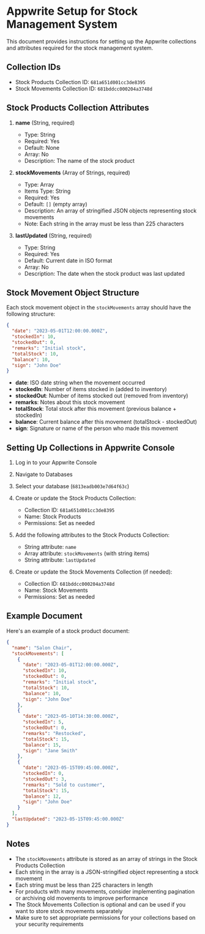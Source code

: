 # Appwrite Setup for Stock Management System

This document provides instructions for setting up the Appwrite collections and attributes required for the stock management system.

## Collection IDs

- Stock Products Collection ID: `681a651d001cc3de8395`
- Stock Movements Collection ID: `681bddcc000204a3748d`

## Stock Products Collection Attributes

1. **name** (String, required)

   - Type: String
   - Required: Yes
   - Default: None
   - Array: No
   - Description: The name of the stock product

2. **stockMovements** (Array of Strings, required)

   - Type: Array
   - Items Type: String
   - Required: Yes
   - Default: `[]` (empty array)
   - Description: An array of stringified JSON objects representing stock movements
   - Note: Each string in the array must be less than 225 characters

3. **lastUpdated** (String, required)
   - Type: String
   - Required: Yes
   - Default: Current date in ISO format
   - Array: No
   - Description: The date when the stock product was last updated

## Stock Movement Object Structure

Each stock movement object in the `stockMovements` array should have the following structure:

```json
{
  "date": "2023-05-01T12:00:00.000Z",
  "stockedIn": 10,
  "stockedOut": 0,
  "remarks": "Initial stock",
  "totalStock": 10,
  "balance": 10,
  "sign": "John Doe"
}
```

- **date**: ISO date string when the movement occurred
- **stockedIn**: Number of items stocked in (added to inventory)
- **stockedOut**: Number of items stocked out (removed from inventory)
- **remarks**: Notes about this stock movement
- **totalStock**: Total stock after this movement (previous balance + stockedIn)
- **balance**: Current balance after this movement (totalStock - stockedOut)
- **sign**: Signature or name of the person who made this movement

## Setting Up Collections in Appwrite Console

1. Log in to your Appwrite Console
2. Navigate to Databases
3. Select your database (`6813eadb003e7d64f63c`)
4. Create or update the Stock Products Collection:

   - Collection ID: `681a651d001cc3de8395`
   - Name: Stock Products
   - Permissions: Set as needed

5. Add the following attributes to the Stock Products Collection:

   - String attribute: `name`
   - Array attribute: `stockMovements` (with string items)
   - String attribute: `lastUpdated`

6. Create or update the Stock Movements Collection (if needed):
   - Collection ID: `681bddcc000204a3748d`
   - Name: Stock Movements
   - Permissions: Set as needed

## Example Document

Here's an example of a stock product document:

```json
{
  "name": "Salon Chair",
  "stockMovements": [
    {
      "date": "2023-05-01T12:00:00.000Z",
      "stockedIn": 10,
      "stockedOut": 0,
      "remarks": "Initial stock",
      "totalStock": 10,
      "balance": 10,
      "sign": "John Doe"
    },
    {
      "date": "2023-05-10T14:30:00.000Z",
      "stockedIn": 5,
      "stockedOut": 0,
      "remarks": "Restocked",
      "totalStock": 15,
      "balance": 15,
      "sign": "Jane Smith"
    },
    {
      "date": "2023-05-15T09:45:00.000Z",
      "stockedIn": 0,
      "stockedOut": 3,
      "remarks": "Sold to customer",
      "totalStock": 15,
      "balance": 12,
      "sign": "John Doe"
    }
  ],
  "lastUpdated": "2023-05-15T09:45:00.000Z"
}
```

## Notes

- The `stockMovements` attribute is stored as an array of strings in the Stock Products Collection
- Each string in the array is a JSON-stringified object representing a stock movement
- Each string must be less than 225 characters in length
- For products with many movements, consider implementing pagination or archiving old movements to improve performance
- The Stock Movements Collection is optional and can be used if you want to store stock movements separately
- Make sure to set appropriate permissions for your collections based on your security requirements
